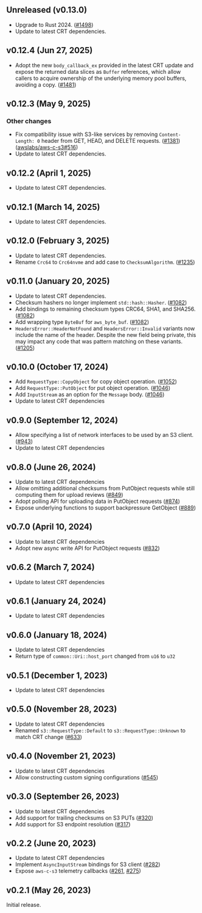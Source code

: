 ## Unreleased (v0.13.0)

* Upgrade to Rust 2024. ([#1498](https://github.com/awslabs/mountpoint-s3/pull/1498))
* Update to latest CRT dependencies.

## v0.12.4 (Jun 27, 2025)

* Adopt the new `body_callback_ex` provided in the latest CRT update and expose the returned data slices as `Buffer`
  references, which allow callers to acquire ownership of the underlying memory pool buffers, avoiding a copy.
  ([#1481](https://github.com/awslabs/mountpoint-s3/pull/1481))

## v0.12.3 (May 9, 2025)

### Other changes

* Fix compatibility issue with S3-like services by removing `Content-Length: 0` header from GET, HEAD, and DELETE requests.
  ([#1381](https://github.com/awslabs/mountpoint-s3/issues/1381))
  ([awslabs/aws-c-s3#516](https://github.com/awslabs/aws-c-s3/pull/516))
* Update to latest CRT dependencies.

## v0.12.2 (April 1, 2025)

* Update to latest CRT dependencies.

## v0.12.1 (March 14, 2025)

* Update to latest CRT dependencies.

## v0.12.0 (February 3, 2025)

* Update to latest CRT dependencies.
* Rename `Crc64` to `Crc64nvme` and add case to `ChecksumAlgorithm`. ([#1235](https://github.com/awslabs/mountpoint-s3/pull/1235))

## v0.11.0 (January 20, 2025)

* Update to latest CRT dependencies.
* Checksum hashers no longer implement `std::hash::Hasher`. ([#1082](https://github.com/awslabs/mountpoint-s3/pull/1082))
* Add bindings to remaining checksum types CRC64, SHA1, and SHA256. ([#1082](https://github.com/awslabs/mountpoint-s3/pull/1082))
* Add wrapping type `ByteBuf` for `aws_byte_buf`. ([#1082](https://github.com/awslabs/mountpoint-s3/pull/1082))
* `HeadersError::HeaderNotFound` and `HeadersError::Invalid` variants now include the name of the header.
  Despite the new field being private, this may impact any code that was pattern matching on these variants.
  ([#1205](https://github.com/awslabs/mountpoint-s3/pull/1205))

## v0.10.0 (October 17, 2024)

* Add `RequestType::CopyObject` for copy object operation. ([#1052](https://github.com/awslabs/mountpoint-s3/pull/1052))
* Add `RequestType::PutObject` for put object operation. ([#1046](https://github.com/awslabs/mountpoint-s3/pull/1046))
* Add `InputStream` as an option for the `Message` body. ([#1046](https://github.com/awslabs/mountpoint-s3/pull/1046))
* Update to latest CRT dependencies

## v0.9.0 (September 12, 2024)

* Allow specifying a list of network interfaces to be used by an S3 client. ([#943](https://github.com/awslabs/mountpoint-s3/pull/943))
* Update to latest CRT dependencies

## v0.8.0 (June 26, 2024)

* Update to latest CRT dependencies
* Allow omitting additional checksums from PutObject requests while still computing them for upload reviews ([#849](https://github.com/awslabs/mountpoint-s3/pull/849))
* Adopt polling API for uploading data in PutObject requests ([#874](https://github.com/awslabs/mountpoint-s3/pull/874))
* Expose underlying functions to support backpressure GetObject ([#889](https://github.com/awslabs/mountpoint-s3/pull/889))

## v0.7.0 (April 10, 2024)

* Update to latest CRT dependencies
* Adopt new async write API for PutObject requests ([#832](https://github.com/awslabs/mountpoint-s3/pull/832))

## v0.6.2 (March 7, 2024)

* Update to latest CRT dependencies

## v0.6.1 (January 24, 2024)

* Update to latest CRT dependencies

## v0.6.0 (January 18, 2024)

* Update to latest CRT dependencies
* Return type of `common::Uri::host_port` changed from `u16` to `u32`

## v0.5.1 (December 1, 2023)

* Update to latest CRT dependencies

## v0.5.0 (November 28, 2023)

* Update to latest CRT dependencies
* Renamed `s3::RequestType::Default` to `s3::RequestType::Unknown` to match CRT change ([#633](https://github.com/awslabs/mountpoint-s3/pull/633))

## v0.4.0 (November 21, 2023)

* Update to latest CRT dependencies
* Allow constructing custom signing configurations ([#545](https://github.com/awslabs/mountpoint-s3/pull/545))

## v0.3.0 (September 26, 2023)

* Update to latest CRT dependencies
* Add support for trailing checksums on S3 PUTs ([#320](https://github.com/awslabs/mountpoint-s3/pull/320))
* Add support for S3 endpoint resolution ([#317](https://github.com/awslabs/mountpoint-s3/pull/317))

## v0.2.2 (June 20, 2023)

* Update to latest CRT dependencies
* Implement `AsyncInputStream` bindings for S3 client ([#282](https://github.com/awslabs/mountpoint-s3/pull/282))
* Expose `aws-c-s3` telemetry callbacks ([#261](https://github.com/awslabs/mountpoint-s3/pull/261), [#275](https://github.com/awslabs/mountpoint-s3/pull/275))

## v0.2.1 (May 26, 2023)

Initial release.

